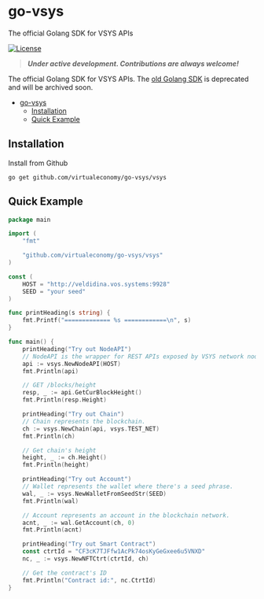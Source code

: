 # go-vsys
The official Golang SDK for VSYS APIs

[![License](https://img.shields.io/badge/License-BSD_4--Clause-green.svg)](./LICENSE)

> ***Under active development. Contributions are always welcome!***

The official Golang SDK for VSYS APIs. The [old Golang SDK](https://github.com/virtualeconomy/go-v-sdk) is deprecated and will be archived soon.

- [go-vsys](#go-vsys)
  - [Installation](#installation)
  - [Quick Example](#quick-example)

## Installation

Install from Github

```
go get github.com/virtualeconomy/go-vsys/vsys
```

## Quick Example

```go
package main

import (
	"fmt"

	"github.com/virtualeconomy/go-vsys/vsys"
)

const (
	HOST = "http://veldidina.vos.systems:9928"
	SEED = "your seed"
)

func printHeading(s string) {
	fmt.Printf("============= %s ============\n", s)
}

func main() {
	printHeading("Try out NodeAPI")
	// NodeAPI is the wrapper for REST APIs exposed by VSYS network nodes.
	api := vsys.NewNodeAPI(HOST)
	fmt.Println(api)

	// GET /blocks/height
	resp, _ := api.GetCurBlockHeight()
	fmt.Println(resp.Height)

	printHeading("Try out Chain")
	// Chain represents the blockchain.
	ch := vsys.NewChain(api, vsys.TEST_NET)
	fmt.Println(ch)

	// Get chain's height
	height, _ := ch.Height()
	fmt.Println(height)

	printHeading("Try out Account")
	// Wallet represents the wallet where there's a seed phrase.
	wal, _ := vsys.NewWalletFromSeedStr(SEED)
	fmt.Println(wal)

	// Account represents an account in the blockchain network.
	acnt, _ := wal.GetAccount(ch, 0)
	fmt.Println(acnt)

	printHeading("Try out Smart Contract")
	const ctrtId = "CF3cK7TJFfw1AcPk74osKyGeGxee6u5VNXD"
	nc, _ := vsys.NewNFTCtrt(ctrtId, ch)

	// Get the contract's ID
	fmt.Println("Contract id:", nc.CtrtId)
}
```
